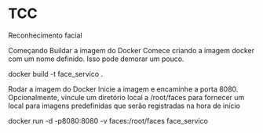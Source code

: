 # TCC



Reconhecimento facial

Começando
Buildar a imagem do Docker
Comece criando a imagem docker com um nome definido. Isso pode demorar um pouco.

docker build -t face_servico .


Rodar a imagem do Docker
Inicie a imagem e encaminhe a porta 8080. Opcionalmente, vincule um diretório local a /root/faces para fornecer um local para imagens predefinidas que serão registradas na hora de início

docker run -d -p8080:8080 -v faces:/root/faces face_servico
